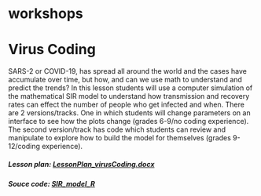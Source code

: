 # workshops

# Virus Coding  

SARS-2 or COVID-19, has spread all around the world and the cases have accumulate over time, but how, and can we use math to understand and predict the trends? In this lesson students will use a computer simulation of the mathematical SIR model to understand how transmission and recovery rates can effect the number of people who get infected and when. There are 2 versions/tracks. One in which students will change parameters on an interface to see how the plots change (grades 6-9/no coding experience). The second version/track has code which students can review and manipulate to explore how to build the model for themselves (grades 9-12/coding experience).   

##### **Lesson plan:** [LessonPlan_virusCoding.docx](https://github.com/jennifer-bio/workshops/blob/master/LessonPlan_virusCoding.docx)  
##### **Souce code:** [SIR_model_R](https://github.com/jennifer-bio/workshops/blob/master/SIR_model_R.ipynb)  
